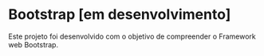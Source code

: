 # Bootstrap [em desenvolvimento]

Este projeto foi desenvolvido com o objetivo de compreender o Framework web Bootstrap.
